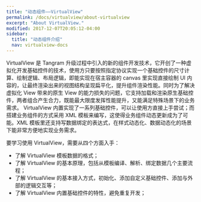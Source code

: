 ```yaml
---
title: "动态组件——VirtualView"
permalink: /docs/virtualview/about-virtualview
excerpt: "About VirtualView."
modified: 2017-12-07T20:05:12-04:00
sidebar:
  title: "动态组件介绍"
  nav: virtualview-docs
---
```


VirtualView 是 Tangram 升级过程中引入的新的组件开发技术，它开创了一种虚拟化开发基础控件的技术，使用方只要按照指定协议实现一个基础控件的尺寸计算、绘制逻辑、布局逻辑，即能实现在宿主容器的 canvas 里实现直接绘制 UI 内容的，让最终渲染出来的视图结构呈现扁平化，提升组件渲染性能。同时为了解决虚拟化 View 带来的原生 View 的能力损失的问题，它支持加载和渲染原生基础控件，两者组合产生合力，既能最大限度发挥性能提升，又能满足特殊场景下的业务需求。
VirtualView 内置实现了一系列基础控件，可以让使用方直接上手尝试；而搭建业务组件的方式采用 XML 模板来编写，这使得业务组件动态更新成为了可能。XML 模板里还支持写数据绑定的表达式，在样式动态化、数据动态化的场景下能非常方便地实现业务需求。

要学习使用 VirtualView，需要从四个方面入手：

+ 了解 VirtualView 模板数据的格式；
+ 了解 VirtualView 的基本原理，包括从模板编译、解析、绑定数据几个主要流程；
+ 了解 VirtualView 的基本接入方式，初始化、添加自定义基础控件、添加与外部的逻辑交互等；
+ 了解 VirtualView 内置基础控件的特性，避免重复开发；